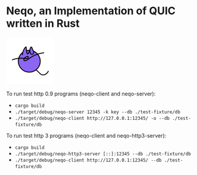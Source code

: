 # Neqo, an Implementation of QUIC written in Rust

![neqo logo](https://github.com/mozilla/neqo/raw/master/neqo.png "neqo logo")

To run test http 0.9 programs (neqo-client and neqo-server):

* `cargo build`
* `./target/debug/neqo-server 12345 -k key --db ./test-fixture/db`
* `./target/debug/neqo-client http://127.0.0.1:12345/ -o --db ./test-fixture/db`

To run test http 3 programs (neqo-client and neqo-http3-server):

* `cargo build`
* `./target/debug/neqo-http3-server [::]:12345 --db ./test-fixture/db`
* `./target/debug/neqo-client http://127.0.0.1:12345/ --db ./test-fixture/db`

